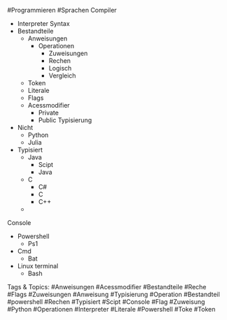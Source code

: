  #Programmieren #Sprachen Compiler
  - Interpreter
 Syntax
  - Bestandteile
    - Anweisungen
      - Operationen
        - Zuweisungen 
        - Rechen
        - Logisch 
        - Vergleich
    - Token
    - Literale
    - Flags
    - Acessmodifier
      - Private
      - Public
 Typisierung 
  - Nicht
    - Python
    - Julia
  - Typisiert
    - Java
      - Scipt
      - Java
    - C
      - C#
      - C
      - C++
    - 
 Console
  - Powershell
    - Ps1
  - Cmd
    - Bat
  - Linux terminal 
    - Bash

   Tags & Topics:
   #Anweisungen
   #Acessmodifier
   #Bestandteile
   #Reche
   #Flags
   #Zuweisungen
   #Anweisung
   #Typisierung
   #Operation
   #Bestandteil
   #powershell
   #Rechen
   #Typisiert
   #Scipt
   #Console
   #Flag
   #Zuweisung
   #Python
   #Operationen
   #Interpreter
   #Literale
   #Powershell
   #Toke
   #Token